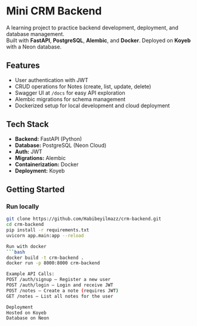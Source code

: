 # Mini CRM Backend

A learning project to practice backend development, deployment, and database management.  
Built with **FastAPI**, **PostgreSQL**, **Alembic**, and **Docker**. Deployed on **Koyeb** with a Neon database.

## Features
- User authentication with JWT
- CRUD operations for Notes (create, list, update, delete)
- Swagger UI at `/docs` for easy API exploration
- Alembic migrations for schema management
- Dockerized setup for local development and cloud deployment

## Tech Stack
- **Backend:** FastAPI (Python)
- **Database:** PostgreSQL (Neon Cloud)
- **Auth:** JWT
- **Migrations:** Alembic
- **Containerization:** Docker
- **Deployment:** Koyeb

## Getting Started

### Run locally
```bash
git clone https://github.com/Habibeyilmazz/crm-backend.git
cd crm-backend
pip install -r requirements.txt
uvicorn app.main:app --reload

Run with docker
```bash
docker build -t crm-backend .
docker run -p 8000:8000 crm-backend

Example API Calls:
POST /auth/signup – Register a new user
POST /auth/login – Login and receive JWT
POST /notes – Create a note (requires JWT)
GET /notes – List all notes for the user

Deployment
Hosted on Koyeb
Database on Neon